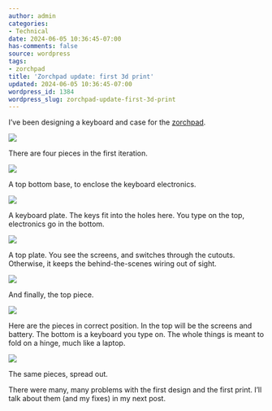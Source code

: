 ```yaml
---
author: admin
categories:
- Technical
date: 2024-06-05 10:36:45-07:00
has-comments: false
source: wordpress
tags:
- zorchpad
title: 'Zorchpad update: first 3d print'
updated: 2024-06-05 10:36:45-07:00
wordpress_id: 1384
wordpress_slug: zorchpad-update-first-3d-print
---
```

I’ve been designing a keyboard and case for the [zorchpad](https://blog.za3k.com/tag/zorchpad/).

[![](../wp-content/uploads/2024/06/all_parts_color1-664x1024.png)](../wp-content/uploads/2024/06/all_parts_color1.png)

There are four pieces in the first iteration.

[![](../wp-content/uploads/2024/06/bottom_shell-1-1024x418.png)](../wp-content/uploads/2024/06/bottom_shell-1.png)

A top bottom base, to enclose the keyboard electronics.

[![](../wp-content/uploads/2024/06/keyboard_plate_green-1024x990.png)](../wp-content/uploads/2024/06/keyboard_plate_green.png)

A keyboard plate. The keys fit into the holes here. You type on the top, electronics go in the bottom.

[![](../wp-content/uploads/2024/06/top_plate_green-1024x966.png)](../wp-content/uploads/2024/06/top_plate_green.png)

A top plate. You see the screens, and switches through the cutouts. Otherwise, it keeps the behind-the-scenes wiring out of sight.

[![](../wp-content/uploads/2024/06/top_clamshell_v2-1024x410.png)](../wp-content/uploads/2024/06/top_clamshell_v2.png)

And finally, the top piece.

[![](../wp-content/uploads/2024/06/printed_assembly.jpg)](../wp-content/uploads/2024/06/printed_assembly.jpg)

Here are the pieces in correct position. In the top will be the screens and battery. The bottom is a keyboard you type on. The whole things is meant to fold on a hinge, much like a laptop.

[![](../wp-content/uploads/2024/06/printed_parts.jpg)](../wp-content/uploads/2024/06/printed_parts.jpg)

The same pieces, spread out.

There were many, many problems with the first design and the first print. I’ll talk about them (and my fixes) in my next post.
